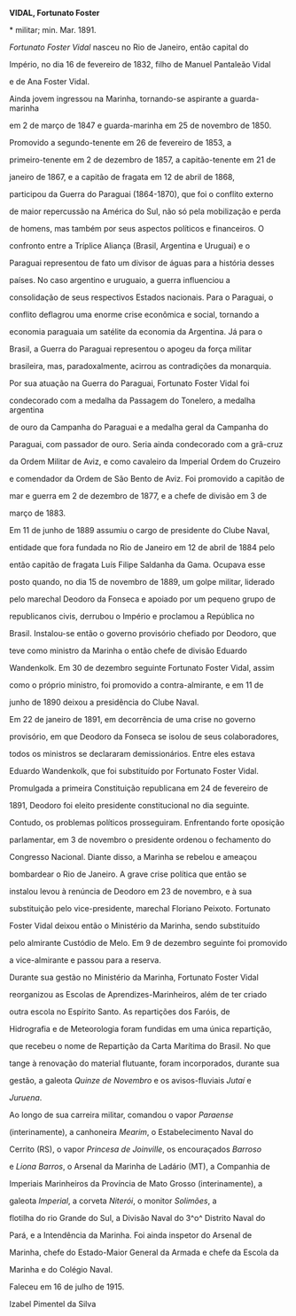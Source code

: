 **VIDAL, Fortunato Foster**



\* militar; min. Mar. 1891.



*Fortunato Foster Vidal* nasceu no Rio de Janeiro, então capital do

Império, no dia 16 de fevereiro de 1832, filho de Manuel Pantaleão Vidal

e de Ana Foster Vidal.



Ainda jovem ingressou na Marinha, tornando-se aspirante a guarda-marinha

em 2 de março de 1847 e guarda-marinha em 25 de novembro de 1850.

Promovido a segundo-tenente em 26 de fevereiro de 1853, a

primeiro-tenente em 2 de dezembro de 1857, a capitão-tenente em 21 de

janeiro de 1867, e a capitão de fragata em 12 de abril de 1868,

participou da Guerra do Paraguai (1864-1870), que foi o conflito externo

de maior repercussão na América do Sul, não só pela mobilização e perda

de homens, mas também por seus aspectos políticos e financeiros. O

confronto entre a Tríplice Aliança (Brasil, Argentina e Uruguai) e o

Paraguai representou de fato um divisor de águas para a história desses

países. No caso argentino e uruguaio, a guerra influenciou a

consolidação de seus respectivos Estados nacionais. Para o Paraguai, o

conflito deflagrou uma enorme crise econômica e social, tornando a

economia paraguaia um satélite da economia da Argentina. Já para o

Brasil, a Guerra do Paraguai representou o apogeu da força militar

brasileira, mas, paradoxalmente, acirrou as contradições da monarquia.



Por sua atuação na Guerra do Paraguai, Fortunato Foster Vidal foi

condecorado com a medalha da Passagem do Tonelero, a medalha argentina

de ouro da Campanha do Paraguai e a medalha geral da Campanha do

Paraguai, com passador de ouro. Seria ainda condecorado com a grã-cruz

da Ordem Militar de Aviz, e como cavaleiro da Imperial Ordem do Cruzeiro

e comendador da Ordem de São Bento de Aviz. Foi promovido a capitão de

mar e guerra em 2 de dezembro de 1877, e a chefe de divisão em 3 de

março de 1883.



Em 11 de junho de 1889 assumiu o cargo de presidente do Clube Naval,

entidade que fora fundada no Rio de Janeiro em 12 de abril de 1884 pelo

então capitão de fragata Luís Filipe Saldanha da Gama. Ocupava esse

posto quando, no dia 15 de novembro de 1889, um golpe militar, liderado

pelo marechal Deodoro da Fonseca e apoiado por um pequeno grupo de

republicanos civis, derrubou o Império e proclamou a República no

Brasil. Instalou-se então o governo provisório chefiado por Deodoro, que

teve como ministro da Marinha o então chefe de divisão Eduardo

Wandenkolk. Em 30 de dezembro seguinte Fortunato Foster Vidal, assim

como o próprio ministro, foi promovido a contra-almirante, e em 11 de

junho de 1890 deixou a presidência do Clube Naval.



Em 22 de janeiro de 1891, em decorrência de uma crise no governo

provisório, em que Deodoro da Fonseca se isolou de seus colaboradores,

todos os ministros se declararam demissionários. Entre eles estava

Eduardo Wandenkolk, que foi substituído por Fortunato Foster Vidal.



Promulgada a primeira Constituição republicana em 24 de fevereiro de

1891, Deodoro foi eleito presidente constitucional no dia seguinte.

Contudo, os problemas políticos prosseguiram. Enfrentando forte oposição

parlamentar, em 3 de novembro o presidente ordenou o fechamento do

Congresso Nacional. Diante disso, a Marinha se rebelou e ameaçou

bombardear o Rio de Janeiro. A grave crise política que então se

instalou levou à renúncia de Deodoro em 23 de novembro, e à sua

substituição pelo vice-presidente, marechal Floriano Peixoto. Fortunato

Foster Vidal deixou então o Ministério da Marinha, sendo substituído

pelo almirante Custódio de Melo. Em 9 de dezembro seguinte foi promovido

a vice-almirante e passou para a reserva.



Durante sua gestão no Ministério da Marinha, Fortunato Foster Vidal

reorganizou as Escolas de Aprendizes-Marinheiros, além de ter criado

outra escola no Espírito Santo. As repartições dos Faróis, de

Hidrografia e de Meteorologia foram fundidas em uma única repartição,

que recebeu o nome de Repartição da Carta Marítima do Brasil. No que

tange à renovação do material flutuante, foram incorporados, durante sua

gestão, a galeota *Quinze de Novembro* e os avisos-fluviais *Jutaí* e

*Juruena*.



Ao longo de sua carreira militar, comandou o vapor *Paraense*

(interinamente), a canhoneira *Mearim*, o Estabelecimento Naval do

Cerrito (RS), o vapor *Princesa de Joinville*, os encouraçados *Barroso*

e *Liona Barros*, o Arsenal da Marinha de Ladário (MT), a Companhia de

Imperiais Marinheiros da Província de Mato Grosso (interinamente), a

galeota *Imperial*, a corveta *Niterói*, o monitor *Solimões*, a

flotilha do rio Grande do Sul, a Divisão Naval do 3^o^ Distrito Naval do

Pará, e a Intendência da Marinha. Foi ainda inspetor do Arsenal de

Marinha, chefe do Estado-Maior General da Armada e chefe da Escola da

Marinha e do Colégio Naval.



Faleceu em 16 de julho de 1915.



Izabel Pimentel da Silva



